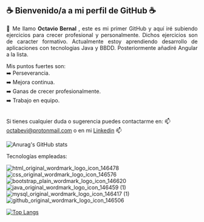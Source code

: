 <h2>☕ Bienvenido/a a mi perfil de GitHub ☕</h2>

<p align="justify">
🔰 Me llamo <b>Octavio Bernal</b> , este es mi primer GitHub y aquí iré subiendo ejercicios para crecer profesional y personalmente. Dichos ejercicios son de caracter formativo. Actualmente estoy aprendiendo desarrollo de aplicaciones con tecnologias Java y BBDD. Posteriormente añadiré Angular a la lista.<br>
</p>
Mis puntos fuertes son:<br>
➡️ Perseverancia.<br>
➡️ Mejora continua.<br>
➡️ Ganas de crecer profesionalmente.<br>
➡️ Trabajo en equipo.<br><br>

Si tienes cualquier duda o sugerencia puedes contactarme en: 📫 octabevi@protonmail.com o en mi [Linkedin](https://www.linkedin.com/in/octavio-bernal-vilana) 📫

![Anurag's GitHub stats](https://github-readme-stats.vercel.app/api?username=OctavioBernalGH&show_icons=true&theme=radical)

Tecnologías empleadas:


![html_original_wordmark_logo_icon_146478](https://user-images.githubusercontent.com/103035621/169846451-a516a907-502c-4270-b78f-4439cab76b64.png)
![css_original_wordmark_logo_icon_146576](https://user-images.githubusercontent.com/103035621/169846456-88590c0c-bd55-4ab7-b61d-030ea770d70b.png)
![bootstrap_plain_wordmark_logo_icon_146620](https://user-images.githubusercontent.com/103035621/169847654-13c0131f-33f0-4e13-a9cf-b1edcef55437.png)
![java_original_wordmark_logo_icon_146459 (1)](https://user-images.githubusercontent.com/103035621/169846852-ff2af1d2-65b5-4f7b-9aa6-4b2836fa2d63.png)
![mysql_original_wordmark_logo_icon_146417 (1)](https://user-images.githubusercontent.com/103035621/169846984-c8c896b3-0950-4da0-8e2d-3bcca4d6f04c.png)
![github_original_wordmark_logo_icon_146506](https://user-images.githubusercontent.com/103035621/169847321-088b8693-06e4-4abb-89f1-03e39fe058de.png)



[![Top Langs](https://github-readme-stats.vercel.app/api/top-langs/?username=OctavioBernalGH&layout=compact)](https://github.com/anuraghazra/github-readme-stats)



